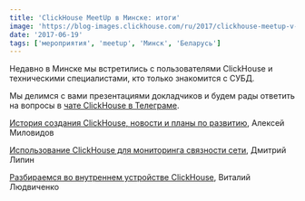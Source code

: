 ```yaml
---
title: 'ClickHouse MeetUp в Минске: итоги'
image: 'https://blog-images.clickhouse.com/ru/2017/clickhouse-meetup-v-minske-itogi/main.jpg'
date: '2017-06-19'
tags: ['мероприятия', 'meetup', 'Минск', 'Беларусь']
---
```


Недавно в Минске мы встретились с пользователями ClickHouse и техническими  специалистами, кто только знакомится с СУБД.

Мы делимся с вами презентациями докладчиков и будем рады ответить на вопросы в [чате ClickHouse в Телеграме](https://t.me/clickhouse_ru).

[История создания ClickHouse, новости и планы по развитию](https://presentations.clickhouse.com/meetup7/), Алексей Миловидов

[Использование ClickHouse для мониторинга связности сети](https://presentations.clickhouse.com/meetup7/netmon.pdf), Дмитрий Липин

[Разбираемся во внутреннем устройстве ClickHouse](https://presentations.clickhouse.com/meetup7/internals.pdf), Виталий Людвиченко

